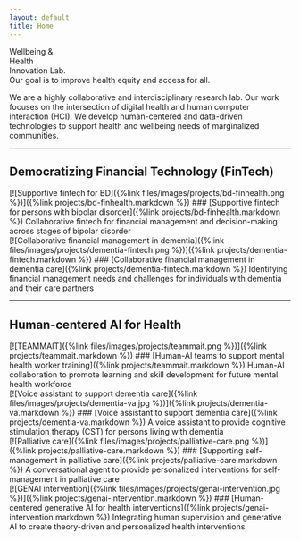 ```yaml
---
layout: default
title: Home
---
```

<div class="bold-statement">
    <span class="bold-statement-cap">W</span>ellbeing & <br />
    <span class="bold-statement-cap">H</span>ealth <br />
    <span class="bold-statement-cap">I</span>nnovation Lab.
</div>

<div class="bold-statement">
Our goal is to improve health equity and access <span class="bold-statement-cap">for all</span>.
</div>

We are a highly collaborative and interdisciplinary research lab.  Our work
focuses on the intersection of digital health and human computer interaction
(HCI).  We develop human-centered and data-driven technologies to
support health and wellbeing needs of marginalized communities.


<div class="row">
<div class="col-md-12 text-center" markdown="1">

---

## Democratizing Financial Technology (FinTech) ##
</div>
</div>

<div class="row">

<div class="col-lg-6" markdown="1">
[![Supportive fintech for BD]({%link files/images/projects/bd-finhealth.png %})]({%link projects/bd-finhealth.markdown %})
### [Supportive fintech for persons with bipolar disorder]({%link projects/bd-finhealth.markdown %})
Collaborative fintech for financial management and decision-making across stages of bipolar disorder
</div>

<div class="col-lg-6" markdown="1">
[![Collaborative financial management in dementia]({%link files/images/projects/dementia-fintech.png %})]({%link projects/dementia-fintech.markdown %})
### [Collaborative financial management in dementia care]({%link projects/dementia-fintech.markdown %})
Identifying financial management needs and challenges for individuals with dementia and their care partners
</div>

</div> <!-- ends the row -->

<div class="row">
<div class="col-md-12 text-center" markdown="1">

---
## Human-centered AI for Health ##
</div>
</div>

<div class="row">

<div class="col-lg-6" markdown="1">
[![TEAMMAIT]({%link files/images/projects/teammait.png %})]({%link projects/teammait.markdown %})
### [Human-AI teams to support mental health worker training]({%link projects/teammait.markdown %})
Human-AI collaboration to promote learning and skill development for future mental health workforce
</div>

<div class="col-lg-6" markdown="1">
[![Voice assistant to support dementia care]({%link files/images/projects/dementia-va.jpg %})]({%link projects/dementia-va.markdown %})
### [Voice assistant to support dementia care]({%link projects/dementia-va.markdown %})
A voice assistant to provide cognitive stimulation therapy (CST) for persons living with dementia
</div>

</div> <!-- ends the row -->

<div class="row">

<div class="col-lg-6" markdown="1">
[![Palliative care]({%link files/images/projects/palliative-care.png %})]({%link projects/palliative-care.markdown %})
### [Supporting self-management in palliative care]({%link projects/palliative-care.markdown %})
A conversational agent to provide personalized interventions for self-management in palliative care
</div>

<div class="col-lg-6" markdown="1">
[![GENAI intervention]({%link files/images/projects/genai-intervention.jpg %})]({%link projects/genai-intervention.markdown %})
### [Human-centered generative AI for health interventions]({%link projects/genai-intervention.markdown %})
Integrating human supervision and generative AI to create theory-driven and personalized health interventions
</div>

</div> <!-- ends the row -->

